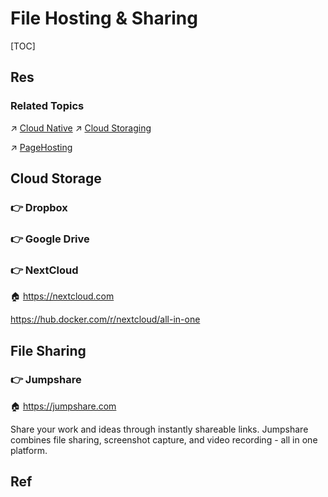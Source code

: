 # File Hosting & Sharing

[TOC]



## Res
### Related Topics
↗ [Cloud Native](../../../../Software%20Engineering/☁️%20Cloud%20Native/Cloud%20Native.md)
↗ [Cloud Storaging](../../../../Software%20Engineering/☁️%20Cloud%20Native/🌵%20Cloud%20Native%20Overview/🗿%20Cloud%20Models/Cloud%20Service%20(Delivery)%20Models/SaaS%20(Software%20as%20a%20Service)/Cloud%20Storaging/Cloud%20Storaging.md)

↗ [PageHosting](../../../../Software%20Engineering/👁️%20Software%20Maintenance%20&%20Operations%20Management/🛬%20Software%20Deployment/Web%20Frontend%20Deployment/🐫%20PageHosting/PageHosting.md)



## Cloud Storage
### 👉 Dropbox


### 👉 Google Drive


### 👉 NextCloud
🏠 https://nextcloud.com

https://hub.docker.com/r/nextcloud/all-in-one



## File Sharing
### 👉 Jumpshare
🏠 https://jumpshare.com

Share your work and ideas through instantly shareable links. Jumpshare combines file sharing, screenshot capture, and video recording - all in one platform.


## Ref

